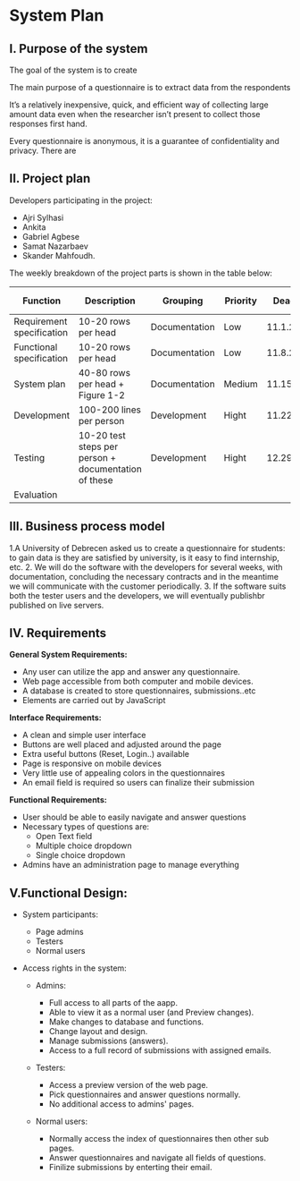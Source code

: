 # System Plan
## I. Purpose of the system
The goal of the system is to create 

The main purpose of a questionnaire is to extract data from the respondents

It’s a relatively inexpensive, quick, and efficient way of collecting large amount data even when the researcher isn’t present to collect those responses first hand.

Every questionnaire is anonymous, it is a guarantee of confidentiality and privacy. There are 

## II. Project plan

Developers participating in the project:
* Ajri Sylhasi
* Ankita
* Gabriel Agbese
* Samat Nazarbaev
* Skander Mahfoudh.

The weekly breakdown of the project parts is shown in the table below:

| Function    |  Description      |     Grouping        |Priority | Deadline |Estimation |Elapsed time|Remaining time|
| ----------- |  -------|-------|------|-----|----|----|------|
| Requirement specification    | 10-20 rows per head| Documentation|  Low|11.1.2021|4| 7| 0|     
|Functional specification |10-20 rows per head|Documentation|Low|11.8.2021|8|7|0|
|System plan|40-80 rows per head + Figure 1-2 |Documentation|Medium|11.15.2021|8|7|0|
|Development|100-200 lines per person |Development|Hight|11.22.2021|12|7|0|
|Testing|10-20 test steps per person + documentation of these |Development|Hight|12.29.2021  |12|7|0|
|Evaluation| | |  |


## III. Business process model

1.A University of Debrecen asked us to create a questionnaire for students: to gain data is they are satisfied by university, is it easy to find internship, etc.
2. We will do the software with the developers for several weeks, with documentation, concluding the necessary contracts and in the meantime we will communicate with the customer periodically.
3. If the software suits both the tester users and the developers, we will eventually publishbr published on live servers.

## IV. Requirements
**General System Requirements:**

- Any user can utilize the app and answer any questionnaire.
- Web page accessible from both computer and mobile devices.
- A database is created to store questionnaires, submissions..etc 
- Elements are carried out by JavaScript

**Interface Requirements:**

- A clean and simple user interface
- Buttons are well placed and adjusted around the page
- Extra useful buttons (Reset, Login..) available
- Page is responsive on mobile devices
- Very little use of appealing colors in the questionnaires
- An email field is required so users can finalize their submission

**Functional Requirements:**

- User should be able to easily navigate and answer questions
- Necessary types of questions are:
  - Open Text field
  - Multiple choice dropdown
  - Single choice dropdown
- Admins have an administration  page to manage everything

## V.Functional Design:
- System participants:
  - Page admins
  - Testers
  - Normal users

- Access rights in the system:
  - Admins:
    - Full access to all parts of the aapp.
    - Able to view it as a normal user (and Preview changes).
    - Make changes to database and functions.
    - Change layout and design.
    - Manage submissions (answers).
    - Access to a full record of submissions with assigned emails.

  - Testers:
    - Access a preview version of the web page.
    - Pick questionnaires and answer questions normally.
    - No additional access to admins' pages.

  - Normal users:
    - Normally access the index of questionnaires then other sub pages.
    - Answer questionnaires and navigate all fields of questions.
    - Finilize submissions by enterting their email.

